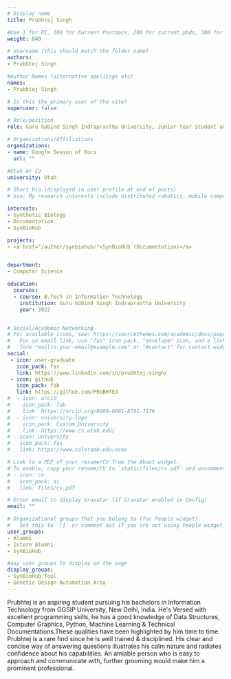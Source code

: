 ```yaml
---
# Display name
title: Prubhtej Singh

#Use 1 for PI, 100 for Current Postdocs, 200 for current phds, 300 for current masters, 400 for current undergrads, 800 for alum postdocs, 810 for alum phds, 820 for alum masters, 830 for alum undergrads, 840 for intern Students
weight: 840

# Username (this should match the folder name)
authors:
- Prubhtej Singh

#Author Names (alternative spellings etc)
names:
- Prubhtej Singh

# Is this the primary user of the site?
superuser: false

# Role/position
role: Guru Gobind Singh Indraprastha University, Junior Year Student and NRNB 

# Organizations/Affiliations
organizations:
- name: Google Season of Docs
  url: ""

#Utah or CU
university: Utah

# Short bio (displayed in user profile at end of posts)
# bio: My research interests include distributed robotics, mobile computing and programmable matter.

interests:
- Synthetic Biology
- Documentation
- SynBioHub

projects:
- <a href="/author/synbiohub/">SynBioHub (Documentation)</a>


department:
- Computer Science

education:
  courses:
  - course: B.Tech in Information Technology
    institution: Guru Gobind Singh Indraprastha University
    year: 2022


# Social/Academic Networking
# For available icons, see: https://sourcethemes.com/academic/docs/page-builder/#icons
#   For an email link, use "fas" icon pack, "envelope" icon, and a link in the
#   form "mailto:your-email@example.com" or "#contact" for contact widget.
social:
 - icon: user-graduate
   icon_pack: fas
   link: https://www.linkedin.com/in/prubhtej-singh/
 - icon: github
   icon_pack: fab
   link: https://github.com/PRUBHTEJ
#  - icon: orcid
#    icon_pack: fab
#    link: https://orcid.org/0000-0001-8781-7176
#  - icon: university-logo
#    icon_pack: Custom_University
#    link: https://www.cs.utah.edu/
# - icon: university
#   icon_pack: fas
#   link: https://www.colorado.edu/ecee

# Link to a PDF of your resume/CV from the About widget.
# To enable, copy your resume/CV to `static/files/cv.pdf` and uncomment the lines below.
# - icon: cv
#   icon_pack: ai
#   link: files/cv.pdf

# Enter email to display Gravatar (if Gravatar enabled in Config)
email: ""

# Organizational groups that you belong to (for People widget)
#   Set this to `[]` or comment out if you are not using People widget.
user_groups:
- Alumni
- Intern Alumni
- SynBioHub

#any user groups to display on the page
display_groups:
- SynBioHub Tool
- Genetic Design Automation Area
---
```


Prubhtej is an aspiring student pursuing his bachelors in Information Technology from GGSIP University, New Delhi, India. He's Versed with excellent programming skills, he has a good knowledge of Data Structures, Computer Graphics, Python, Machine Learning & Technical Documentations.These qualities have been highlighted by him time to time. 
Prubhtej is a rare find since he is well trained & disciplined. His clear and concise way of answering questions illustrates his calm nature and radiates confidence about his capabilities. An amiable person who is easy to approach and communicate with, further grooming would make him a prominent professional. 